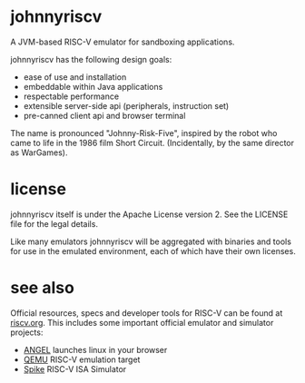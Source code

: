 johnnyriscv
===========

A JVM-based RISC-V emulator for sandboxing applications.

johnnyriscv has the following design goals:

 * ease of use and installation
 * embeddable within Java applications
 * respectable performance
 * extensible server-side api (peripherals, instruction set)
 * pre-canned client api and browser terminal

The name is pronounced "Johnny-Risk-Five", inspired by the robot who
came to life in the 1986 film Short Circuit. (Incidentally, by the
same director as WarGames).

license
=======

johnnyriscv itself is under the Apache License version 2. See the
LICENSE file for the legal details.

Like many emulators johnnyriscv will be aggregated with binaries
and tools for use in the emulated environment, each of which have
their own licenses.

see also
========

Official resources, specs and developer tools for RISC-V can be
found at [riscv.org](http://riscv.org/). This includes some important
official emulator and simulator projects:

 * [ANGEL](http://riscv.org/angel/) launches linux in your browser
 * [QEMU](http://riscv.org/download.html#tab_qemu) RISC-V emulation target
 * [Spike](http://riscv.org/download.html#tab_isa-sim) RISC-V ISA Simulator
